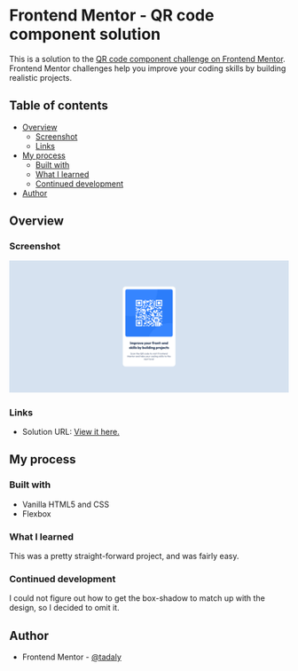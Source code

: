 # Frontend Mentor - QR code component solution

This is a solution to the [QR code component challenge on Frontend Mentor](https://www.frontendmentor.io/challenges/qr-code-component-iux_sIO_H). Frontend Mentor challenges help you improve your coding skills by building realistic projects. 

## Table of contents

- [Overview](#overview)
  - [Screenshot](#screenshot)
  - [Links](#links)
- [My process](#my-process)
  - [Built with](#built-with)
  - [What I learned](#what-i-learned)
  - [Continued development](#continued-development)
- [Author](#author)

## Overview

### Screenshot

![](./screenshot.png)

### Links

- Solution URL: [View it here.](https://tadaly04.github.io/qr-code-component/)

## My process

### Built with

- Vanilla HTML5 and CSS
- Flexbox

### What I learned

This was a pretty straight-forward project, and was fairly easy. 

### Continued development

I could not figure out how to get the box-shadow to match up with the design, so I decided to omit it.

## Author

- Frontend Mentor - [@tadaly](https://www.frontendmentor.io/profile/tadaly04)
